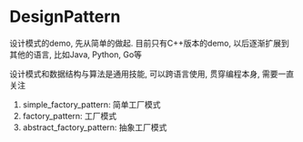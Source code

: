 # DesignPattern
设计模式的demo, 先从简单的做起. 目前只有C++版本的demo, 以后逐渐扩展到其他的语言, 比如Java, Python, Go等

设计模式和数据结构与算法是通用技能, 可以跨语言使用, 贯穿编程本身, 需要一直关注

1. simple_factory_pattern: 简单工厂模式
2. factory_pattern: 工厂模式
3. abstract_factory_pattern: 抽象工厂模式


